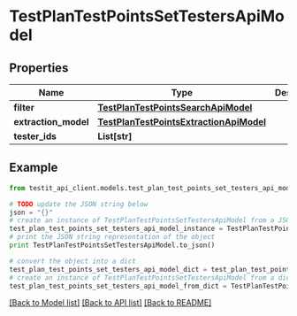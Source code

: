 # TestPlanTestPointsSetTestersApiModel


## Properties
Name | Type | Description | Notes
------------ | ------------- | ------------- | -------------
**filter** | [**TestPlanTestPointsSearchApiModel**](TestPlanTestPointsSearchApiModel.md) |  | [optional] 
**extraction_model** | [**TestPlanTestPointsExtractionApiModel**](TestPlanTestPointsExtractionApiModel.md) |  | [optional] 
**tester_ids** | **List[str]** |  | 

## Example

```python
from testit_api_client.models.test_plan_test_points_set_testers_api_model import TestPlanTestPointsSetTestersApiModel

# TODO update the JSON string below
json = "{}"
# create an instance of TestPlanTestPointsSetTestersApiModel from a JSON string
test_plan_test_points_set_testers_api_model_instance = TestPlanTestPointsSetTestersApiModel.from_json(json)
# print the JSON string representation of the object
print TestPlanTestPointsSetTestersApiModel.to_json()

# convert the object into a dict
test_plan_test_points_set_testers_api_model_dict = test_plan_test_points_set_testers_api_model_instance.to_dict()
# create an instance of TestPlanTestPointsSetTestersApiModel from a dict
test_plan_test_points_set_testers_api_model_from_dict = TestPlanTestPointsSetTestersApiModel.from_dict(test_plan_test_points_set_testers_api_model_dict)
```
[[Back to Model list]](../README.md#documentation-for-models) [[Back to API list]](../README.md#documentation-for-api-endpoints) [[Back to README]](../README.md)


